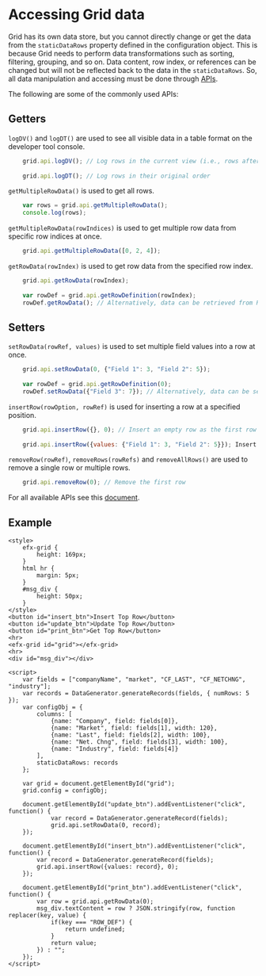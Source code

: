 # Accessing Grid data

Grid has its own data store, but you cannot directly change or get the data from the `staticDataRows` property defined in the configuration object. This is because Grid needs to perform data transformations such as sorting, filtering, grouping, and so on. Data content, row index, or references can be changed but will not be reflected back to the data in the `staticDataRows`. So, all data manipulation and accessing must be done through [APIs](../apis/README.md). 

The following are some of the commonly used APIs:

## Getters

`logDV()` and `logDT()` are used to see all visible data in a table format on the developer tool console.

```js
	grid.api.logDV(); // Log rows in the current view (i.e., rows after sorting and filtering applied)
	
	grid.api.logDT(); // Log rows in their original order
```

`getMultipleRowData()` is used to get all rows.

```js
	var rows = grid.api.getMultipleRowData();
	console.log(rows);
```

`getMultipleRowData(rowIndices)` is used to get multiple row data from specific row indices at once.

```js
	grid.api.getMultipleRowData([0, 2, 4]);
```

`getRowData(rowIndex)` is used to get row data from the specified row index.

```js
	grid.api.getRowData(rowIndex);
	
	var rowDef = grid.api.getRowDefinition(rowIndex);
	rowDef.getRowData(); // Alternatively, data can be retrieved from RowDefinition object
```

## Setters

`setRowData(rowRef, values)` is used to set multiple field values into a row at once. 

```js
	grid.api.setRowData(0, {"Field 1": 3, "Field 2": 5});
	
	var rowDef = grid.api.getRowDefinition(0);
	rowDef.setRowData({"Field 3": 7}); // Alternatively, data can be set through RowDefinition object
```

`insertRow(rowOption, rowRef)` is used for inserting a row at a specified position.

```js
	grid.api.insertRow({}, 0); // Insert an empty row as the first row
	
	grid.api.insertRow({values: {"Field 1": 3, "Field 2": 5}}); Insert a row with initial static data as the last row
```

`removeRow(rowRef)`, `removeRows(rowRefs)` and `removeAllRows()` are used to remove a single row or multiple rows.

```js	
	grid.api.removeRow(0); // Remove the first row
```

For all available APIs see this [document](../apis/README.md).

## Example

```live
<style>
	efx-grid {
		height: 169px;
	}
	html hr {
		margin: 5px;
	}
	#msg_div {
		height: 50px;
	}
</style>
<button id="insert_btn">Insert Top Row</button>
<button id="update_btn">Update Top Row</button>
<button id="print_btn">Get Top Row</button>
<hr>
<efx-grid id="grid"></efx-grid>
<hr>
<div id="msg_div"></div>

<script>
	var fields = ["companyName", "market", "CF_LAST", "CF_NETCHNG", "industry"];
	var records = DataGenerator.generateRecords(fields, { numRows: 5 });
	var configObj = {
		columns: [
			{name: "Company", field: fields[0]},
			{name: "Market", field: fields[1], width: 120},
			{name: "Last", field: fields[2], width: 100},
			{name: "Net. Chng", field: fields[3], width: 100},
			{name: "Industry", field: fields[4]}
		],
		staticDataRows: records
	};

	var grid = document.getElementById("grid");
	grid.config = configObj;

	document.getElementById("update_btn").addEventListener("click", function() {
			var record = DataGenerator.generateRecord(fields);
			grid.api.setRowData(0, record);
	});

	document.getElementById("insert_btn").addEventListener("click", function() {
		var record = DataGenerator.generateRecord(fields);
		grid.api.insertRow({values: record}, 0);
	});

	document.getElementById("print_btn").addEventListener("click", function() {
		var row = grid.api.getRowData(0);
		msg_div.textContent = row ? JSON.stringify(row, function replacer(key, value) {
			if(key === "ROW_DEF") {
				return undefined;
			}
			return value;
		}) : "";
	});
</script>
```